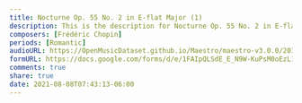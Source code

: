 ```yaml
---
title: Nocturne Op. 55 No. 2 in E-flat Major (1)
description: This is the description for Nocturne Op. 55 No. 2 in E-flat Major by Frédéric Chopin
composers: [Frédéric Chopin]
periods: [Romantic]
audioURL: https://OpenMusicDataset.github.io/Maestro/maestro-v3.0.0/2015/MIDI-Unprocessed_R1_D1-1-8_mid--AUDIO-from_mp3_04_R1_2015_wav--3.midi
formURL: https://docs.google.com/forms/d/e/1FAIpQLSdE_E_N9W-KuPsM0oEzL1ZXucXQ2XKddpI0v0qy5EPghc8xzA/viewform
comments: true
share: true
date: 2021-08-08T07:43:13-06:00
---
```

